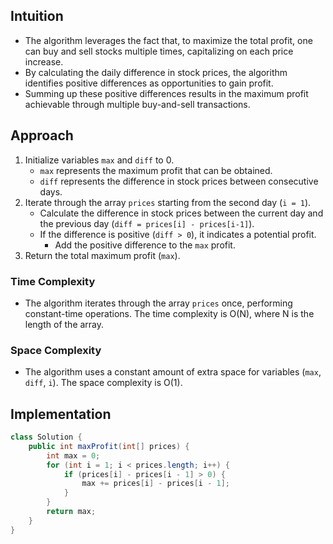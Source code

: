 ## Intuition
- The algorithm leverages the fact that, to maximize the total profit, one can buy and sell stocks multiple times, capitalizing on each price increase.
- By calculating the daily difference in stock prices, the algorithm identifies positive differences as opportunities to gain profit.
- Summing up these positive differences results in the maximum profit achievable through multiple buy-and-sell transactions.

## Approach
1. Initialize variables `max` and `diff` to 0. 
   - `max` represents the maximum profit that can be obtained.
   - `diff` represents the difference in stock prices between consecutive days.
2. Iterate through the array `prices` starting from the second day (`i = 1`).
   - Calculate the difference in stock prices between the current day and the previous day (`diff = prices[i] - prices[i-1]`).
   - If the difference is positive (`diff > 0`), it indicates a potential profit.
     - Add the positive difference to the `max` profit.
3. Return the total maximum profit (`max`).

### Time Complexity
- The algorithm iterates through the array `prices` once, performing constant-time operations. The time complexity is O(N), where N is the length of the array.

### Space Complexity
- The algorithm uses a constant amount of extra space for variables (`max`, `diff`, `i`). The space complexity is O(1).

## Implementation
```java
class Solution {
    public int maxProfit(int[] prices) {
        int max = 0;
        for (int i = 1; i < prices.length; i++) {
            if (prices[i] - prices[i - 1] > 0) {
                max += prices[i] - prices[i - 1];
            }
        }
        return max;
    }
}
```